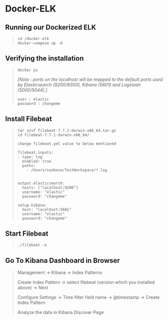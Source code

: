  # Docker-ELK

## Running our Dockerized ELK
>
>	```git clone https://github.com/deviantony/docker-elk.git
>	cd /docker-elk
>	docker-compose up -d
>

## Verifying the installation
>
>	```docker ps```
>
> *[Note :  ports on the localhost will be mapped to the default ports used by 
			 Elasticsearch (9200/9300), Kibana (5601) and Logstash (5000/5044).]*
>
>	```
>	user : elastic
>	password : changeme
>


## Install Filebeat

>	```curl -L -O https://artifacts.elastic.co/downloads/beats/filebeat/filebeat-7.7.1-darwin-x86_64.tar.gz
>	tar xzvf filebeat-7.7.1-darwin-x86_64.tar.gz
>	cd filebeat-7.7.1-darwin-x86_64/
>
> change filebeat.yml value to below mentioned
>
>	filebeat.inputs:
>	- type: log
>	  enabled: true
>	  paths:
>	    - /Users/sunbose/TestWorkspace/*.log
>
>
>	output.elasticsearch:
>	  hosts: ["localhost:9200"]
>	  username: "elastic"
>	  password: "changeme"
>
>	setup.kibana:
>	  host: "localhost:5601"
>	  username: "elastic"
>	  password: "changeme"
>

## Start Filebeat
>	```./filebeat -e```
>

## Go To Kibana Dashboard in Browser

>Management -> Kibana -> Index Patterns
>
>Create Index Pattern -> select filebeat (version which you installed above) -> Next
>
>Configure Settings -> Time filter field name -> @timestamp -> Create Index Pattern
>
>Analyze the data in Kibana Discover Page 
>
